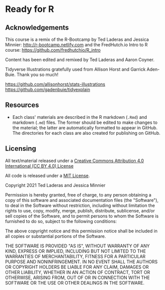 # Ready for R

## Acknowledgements

This course is a remix of the R-Bootcamp by Ted Laderas and Jessica Minnier: http://r-bootcamp.netlify.com and the FredHutch.io Intro to R course: https://github.com/fredhutchio/R_intro

Content has been edited and remixed by Ted Laderas and Aaron Coyner.

Tidyverse Illustrations gratefully used from Allison Horst and Garrick Aden-Buie. Thank you so much! 

https://github.com/allisonhorst/stats-illustrations
https://github.com/gadenbuie/tidyexplain

## Resources

* Each class' materials are described in the R markdown (`.Rmd`) and markdown (`.md`) files. The former should be edited to make changes to the material; the latter are automatically formatted to appear in GitHub. The directories for each class are also created for publishing on GitHub.

## Licensing

All text/material released under a [Creative Commons Attribution 4.0 International (CC BY 4.0) License](https://creativecommons.org/licenses/by/4.0/)

All code is released under a [MIT License](https://opensource.org/licenses/MIT). 

Copyright 2021 Ted Laderas and Jessica Minnier

Permission is hereby granted, free of charge, to any person obtaining a copy of this software and associated documentation files (the "Software"), to deal in the Software without restriction, including without limitation the rights to use, copy, modify, merge, publish, distribute, sublicense, and/or sell copies of the Software, and to permit persons to whom the Software is furnished to do so, subject to the following conditions:

The above copyright notice and this permission notice shall be included in all copies or substantial portions of the Software.

THE SOFTWARE IS PROVIDED "AS IS", WITHOUT WARRANTY OF ANY KIND, EXPRESS OR IMPLIED, INCLUDING BUT NOT LIMITED TO THE WARRANTIES OF MERCHANTABILITY, FITNESS FOR A PARTICULAR PURPOSE AND NONINFRINGEMENT. IN NO EVENT SHALL THE AUTHORS OR COPYRIGHT HOLDERS BE LIABLE FOR ANY CLAIM, DAMAGES OR OTHER LIABILITY, WHETHER IN AN ACTION OF CONTRACT, TORT OR OTHERWISE, ARISING FROM, OUT OF OR IN CONNECTION WITH THE SOFTWARE OR THE USE OR OTHER DEALINGS IN THE SOFTWARE.